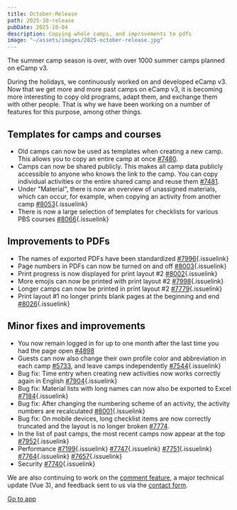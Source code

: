 ```yaml
---
title: October-Release
path: 2025-10-release
pubDate: 2025-10-04
description: Copying whole camps, and improvements to pdfs
image: "~/assets/images/2025-october-release.jpg"
---
```


The summer camp season is over, with over 1000 summer camps planned on eCamp v3.

During the holidays, we continuously worked on and developed eCamp v3. Now that we get more and more past camps on eCamp v3, it is becoming more interesting to copy old programs, adapt them, and exchange them with other people. That is why we have been working on a number of features for this purpose, among other things.

## Templates for camps and courses
- Old camps can now be used as templates when creating a new camp. This allows you to copy an entire camp at once [#7480](https://github.com/ecamp/ecamp3/issues/7480).
- Camps can now be shared publicly. This makes all camp data publicly accessible to anyone who knows the link to the camp. You can copy individual activities or the entire shared camp and reuse them [#7481](https://github.com/ecamp/ecamp3/issues/7481).
- Under "Material", there is now an overview of unassigned materials, which can occur, for example, when copying an activity from another camp [#8053](https://github.com/ecamp/ecamp3/issues/8053){.issuelink}
- There is now a large selection of templates for checklists for various PBS courses [#8066](https://github.com/ecamp/ecamp3/issues/7951){.issuelink}

## Improvements to PDFs
- The names of exported PDFs have been standardized [#7996](https://github.com/ecamp/ecamp3/issues/7996){.issuelink}
- Page numbers in PDFs can now be turned on and off [#8003](https://github.com/ecamp/ecamp3/issues/8003){.issuelink}
- Print progress is now displayed for print layout #2 [#8002](https://github.com/ecamp/ecamp3/issues/8002){.issuelink}
- More emojis can now be printed with print layout #2 [#7998](https://github.com/ecamp/ecamp3/issues/7998){.issuelink}
- Longer camps can now be printed in print layout #2 [#7779](https://github.com/ecamp/ecamp3/issues/7779){.issuelink}
- Print layout #1 no longer prints blank pages at the beginning and end [#8026](https://github.com/ecamp/ecamp3/issues/8026){.issuelink}

## Minor fixes and improvements
- You now remain logged in for up to one month after the last time you had the page open [#4898](https://github.com/ecamp/ecamp3/issues/4898)
- Guests can now also change their own profile color and abbreviation in each camp [#5733](https://github.com/ecamp/ecamp3/issues/5733), and leave camps independently [#7544](https://github.com/ecamp/ecamp3/issues/7544){.issuelink}
- Bug fix: Time entry when creating new activities now works correctly again in English [#7904](https://github.com/ecamp/ecamp3/issues/7904){.issuelink}
- Bug fix: Material lists with long names can now also be exported to Excel [#7184](https://github.com/ecamp/ecamp3/issues/7184){.issuelink}
- Bug fix: After changing the numbering scheme of an activity, the activity numbers are recalculated [#8001](https://github.com/ecamp/ecamp3/issues/8001){.issuelink}
- Bug fix: On mobile devices, long checklist items are now correctly truncated and the layout is no longer broken [#7774](https://github.com/ecamp/ecamp3/issues/7774).
- In the list of past camps, the most recent camps now appear at the top [#7952](https://github.com/ecamp/ecamp3/issues/7952){.issuelink}
- Performance [#7199](https://github.com/ecamp/ecamp3/issues/7199){.issuelink} [#7747](https://github.com/ecamp/ecamp3/issues/7747){.issuelink} [#7751](https://github.com/ecamp/ecamp3/issues/7751){.issuelink} [#7764](https://github.com/ecamp/ecamp3/issues/7764){.issuelink} [#7657](https://github.com/ecamp/ecamp3/issues/7657){.issuelink}
- Security [#7740](https://github.com/ecamp/ecamp3/issues/7740){.issuelink}


We are also continuing to work on the [comment feature](https://github.com/ecamp/ecamp3/issues/828), a major technical update (Vue 3), and feedback sent to us via the [contact form](https://www.ecamp3.ch/de/kontakt/).

<a class="btn secondary mr-4 mb-4" href="https://app.ecamp3.ch" target="_blank">Go to app</a>
